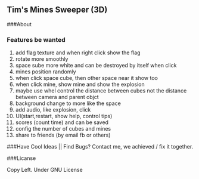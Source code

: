 ## Tim's Mines Sweeper (3D)

###About

### Features be wanted
1. add flag texture and when right click show the flag
1. rotate more smoothly
2. space sube more white and can be destroyed by itself when click
2. mines position randomly
2. when click space cube, then other space near it show too
4. when click mine, show mine and show the explosion
5. maybe use whel control the distance between cubes not the distance between camera and parent objct
6. background change to more like the space
7. add audio, like explosion, click
8. UI(start,restart, show help, control tips)
9. scores (count time) and can be saved
10. config the number of cubes and mines
11. share to friends (by email fb or others)



###Have Cool Ideas || Find Bugs?
Contact me, we achieved / fix it together.

###Licanse

Copy Left.
Under GNU License